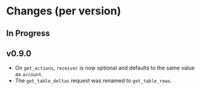 # Changes (per version)

## In Progress

## v0.9.0

- On `get_actions`, `receiver` is now optional and defaults to the same value as `account`.
- The `get_table_deltas` request was renamed to `get_table_rows`.
